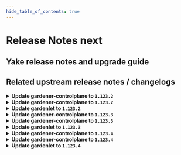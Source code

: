 ```yaml
---
hide_table_of_contents: true
---
```


# Release Notes next

## Yake release notes and upgrade guide

## Related upstream release notes / changelogs


<details>
<summary><b>Update gardener-controlplane to <code>1.123.2</code></b></summary>

# [gardener/gardener]

## 🐛 Bug Fixes

- `[OPERATOR]` A bug has been fixed which caused `Pod`s from namespaces other than `kube-system` and labeled with `node.gardener.cloud/critical-component=true` to be considered by `gardener-resource-manager`. by @rfranzke [#12566]
- `[OPERATOR]` A bug in which `gardener-node-agent` was not able to in-place update OS versions that specify only `MAJOR.MINOR` in the `os-release` but `MAJOR.MINOR.PATCH` in the cloud profile is now fixed. by @shafeeqes [#12561]
- `[OPERATOR]` A bug in the `istio-ingress` helm chart which could lead to a missing traffic distribution policy in the internal istio-ingressgateway service on certain Kubernetes versions has been fixed. by @oliver-goetz [#12545]
- `[OPERATOR]` A bug in shoot reconciliation that caused RewriteEncryptedDataAddLabel to be called for hibernated shoots, leading to a panic in the gardenlet, has been fixed. by @acumino [#12602]

## Helm Charts
- controlplane: `europe-docker.pkg.dev/gardener-project/releases/charts/gardener/controlplane:v1.123.2`
- gardenlet: `europe-docker.pkg.dev/gardener-project/releases/charts/gardener/gardenlet:v1.123.2`
- operator: `europe-docker.pkg.dev/gardener-project/releases/charts/gardener/operator:v1.123.2`
- resource-manager: `europe-docker.pkg.dev/gardener-project/releases/charts/gardener/resource-manager:v1.123.2`
## Container (OCI) Images
- admission-controller: `europe-docker.pkg.dev/gardener-project/releases/gardener/admission-controller:v1.123.2`
- apiserver: `europe-docker.pkg.dev/gardener-project/releases/gardener/apiserver:v1.123.2`
- controller-manager: `europe-docker.pkg.dev/gardener-project/releases/gardener/controller-manager:v1.123.2`
- gardenadm: `europe-docker.pkg.dev/gardener-project/releases/gardener/gardenadm:v1.123.2`
- gardenlet: `europe-docker.pkg.dev/gardener-project/releases/gardener/gardenlet:v1.123.2`
- node-agent: `europe-docker.pkg.dev/gardener-project/releases/gardener/node-agent:v1.123.2`
- operator: `europe-docker.pkg.dev/gardener-project/releases/gardener/operator:v1.123.2`
- resource-manager: `europe-docker.pkg.dev/gardener-project/releases/gardener/resource-manager:v1.123.2`
- scheduler: `europe-docker.pkg.dev/gardener-project/releases/gardener/scheduler:v1.123.2`


</details>

<details>
<summary><b>Update gardener-controlplane to <code>1.123.2</code></b></summary>

# [gardener/gardener]

## 🐛 Bug Fixes

- `[OPERATOR]` A bug has been fixed which caused `Pod`s from namespaces other than `kube-system` and labeled with `node.gardener.cloud/critical-component=true` to be considered by `gardener-resource-manager`. by @rfranzke [#12566]
- `[OPERATOR]` A bug in which `gardener-node-agent` was not able to in-place update OS versions that specify only `MAJOR.MINOR` in the `os-release` but `MAJOR.MINOR.PATCH` in the cloud profile is now fixed. by @shafeeqes [#12561]
- `[OPERATOR]` A bug in the `istio-ingress` helm chart which could lead to a missing traffic distribution policy in the internal istio-ingressgateway service on certain Kubernetes versions has been fixed. by @oliver-goetz [#12545]
- `[OPERATOR]` A bug in shoot reconciliation that caused RewriteEncryptedDataAddLabel to be called for hibernated shoots, leading to a panic in the gardenlet, has been fixed. by @acumino [#12602]

## Helm Charts
- controlplane: `europe-docker.pkg.dev/gardener-project/releases/charts/gardener/controlplane:v1.123.2`
- gardenlet: `europe-docker.pkg.dev/gardener-project/releases/charts/gardener/gardenlet:v1.123.2`
- operator: `europe-docker.pkg.dev/gardener-project/releases/charts/gardener/operator:v1.123.2`
- resource-manager: `europe-docker.pkg.dev/gardener-project/releases/charts/gardener/resource-manager:v1.123.2`
## Container (OCI) Images
- admission-controller: `europe-docker.pkg.dev/gardener-project/releases/gardener/admission-controller:v1.123.2`
- apiserver: `europe-docker.pkg.dev/gardener-project/releases/gardener/apiserver:v1.123.2`
- controller-manager: `europe-docker.pkg.dev/gardener-project/releases/gardener/controller-manager:v1.123.2`
- gardenadm: `europe-docker.pkg.dev/gardener-project/releases/gardener/gardenadm:v1.123.2`
- gardenlet: `europe-docker.pkg.dev/gardener-project/releases/gardener/gardenlet:v1.123.2`
- node-agent: `europe-docker.pkg.dev/gardener-project/releases/gardener/node-agent:v1.123.2`
- operator: `europe-docker.pkg.dev/gardener-project/releases/gardener/operator:v1.123.2`
- resource-manager: `europe-docker.pkg.dev/gardener-project/releases/gardener/resource-manager:v1.123.2`
- scheduler: `europe-docker.pkg.dev/gardener-project/releases/gardener/scheduler:v1.123.2`


</details>

<details>
<summary><b>Update gardenlet to <code>1.123.2</code></b></summary>

# [gardener/gardener]

## 🐛 Bug Fixes

- `[OPERATOR]` A bug has been fixed which caused `Pod`s from namespaces other than `kube-system` and labeled with `node.gardener.cloud/critical-component=true` to be considered by `gardener-resource-manager`. by @rfranzke [#12566]
- `[OPERATOR]` A bug in which `gardener-node-agent` was not able to in-place update OS versions that specify only `MAJOR.MINOR` in the `os-release` but `MAJOR.MINOR.PATCH` in the cloud profile is now fixed. by @shafeeqes [#12561]
- `[OPERATOR]` A bug in the `istio-ingress` helm chart which could lead to a missing traffic distribution policy in the internal istio-ingressgateway service on certain Kubernetes versions has been fixed. by @oliver-goetz [#12545]
- `[OPERATOR]` A bug in shoot reconciliation that caused RewriteEncryptedDataAddLabel to be called for hibernated shoots, leading to a panic in the gardenlet, has been fixed. by @acumino [#12602]

## Helm Charts
- controlplane: `europe-docker.pkg.dev/gardener-project/releases/charts/gardener/controlplane:v1.123.2`
- gardenlet: `europe-docker.pkg.dev/gardener-project/releases/charts/gardener/gardenlet:v1.123.2`
- operator: `europe-docker.pkg.dev/gardener-project/releases/charts/gardener/operator:v1.123.2`
- resource-manager: `europe-docker.pkg.dev/gardener-project/releases/charts/gardener/resource-manager:v1.123.2`
## Container (OCI) Images
- admission-controller: `europe-docker.pkg.dev/gardener-project/releases/gardener/admission-controller:v1.123.2`
- apiserver: `europe-docker.pkg.dev/gardener-project/releases/gardener/apiserver:v1.123.2`
- controller-manager: `europe-docker.pkg.dev/gardener-project/releases/gardener/controller-manager:v1.123.2`
- gardenadm: `europe-docker.pkg.dev/gardener-project/releases/gardener/gardenadm:v1.123.2`
- gardenlet: `europe-docker.pkg.dev/gardener-project/releases/gardener/gardenlet:v1.123.2`
- node-agent: `europe-docker.pkg.dev/gardener-project/releases/gardener/node-agent:v1.123.2`
- operator: `europe-docker.pkg.dev/gardener-project/releases/gardener/operator:v1.123.2`
- resource-manager: `europe-docker.pkg.dev/gardener-project/releases/gardener/resource-manager:v1.123.2`
- scheduler: `europe-docker.pkg.dev/gardener-project/releases/gardener/scheduler:v1.123.2`


</details>

<details>
<summary><b>Update gardener-controlplane to <code>1.123.3</code></b></summary>

# [gardener/gardener]

## 🐛 Bug Fixes

- `[USER]` The Kubernetes feature gate `ValidatingAdmissionPolicy` is now marked as removed in Kubernetes 1.32. Previously, it was possible to upgrade a Shoot cluster to Kubernetes 1.32 with this feature gate enabled, which resulted in kube-apiserver failing to start due to an unrecognized feature gate. by @marc1404 [#12646]
- `[OPERATOR]` Fix cluster-autoscaler specific annotations on machine deployment upon update in worker specific cluster autoscaler options. by @takoverflow [#12679]
## 🏃 Others

- `[DEPENDENCY]` The following dependencies have been updated:  
  - `gardener/dashboard` from `1.81.0` to `1.81.1`. [Release Notes](https://redirect.github.com/gardener/dashboard/releases/tag/1.81.1) by @gardener-ci-robot [#12622]
- `[OPERATOR]` A bug in Gardener Node Agent that prevented the location for the sandbox image to be configurable to a custom value on worker nodes with containerd 2.x was fixed. by @MrBatschner [#12670]
[github.com/gardener/dashboard:1.81.1]
# [gardener/dashboard]

## 🐛 Bug Fixes

- `[USER]` Fixed issue where wrong dashboard version (with -dev tag) was displayed in the UI by @gardener-github-actions[bot] [#2527]

## Helm Charts
- controlplane: `europe-docker.pkg.dev/gardener-project/releases/charts/gardener/controlplane:v1.123.3`
- gardenlet: `europe-docker.pkg.dev/gardener-project/releases/charts/gardener/gardenlet:v1.123.3`
- operator: `europe-docker.pkg.dev/gardener-project/releases/charts/gardener/operator:v1.123.3`
- resource-manager: `europe-docker.pkg.dev/gardener-project/releases/charts/gardener/resource-manager:v1.123.3`
## Container (OCI) Images
- admission-controller: `europe-docker.pkg.dev/gardener-project/releases/gardener/admission-controller:v1.123.3`
- apiserver: `europe-docker.pkg.dev/gardener-project/releases/gardener/apiserver:v1.123.3`
- controller-manager: `europe-docker.pkg.dev/gardener-project/releases/gardener/controller-manager:v1.123.3`
- gardenadm: `europe-docker.pkg.dev/gardener-project/releases/gardener/gardenadm:v1.123.3`
- gardenlet: `europe-docker.pkg.dev/gardener-project/releases/gardener/gardenlet:v1.123.3`
- node-agent: `europe-docker.pkg.dev/gardener-project/releases/gardener/node-agent:v1.123.3`
- operator: `europe-docker.pkg.dev/gardener-project/releases/gardener/operator:v1.123.3`
- resource-manager: `europe-docker.pkg.dev/gardener-project/releases/gardener/resource-manager:v1.123.3`
- scheduler: `europe-docker.pkg.dev/gardener-project/releases/gardener/scheduler:v1.123.3`


</details>

<details>
<summary><b>Update gardener-controlplane to <code>1.123.3</code></b></summary>

# [gardener/gardener]

## 🐛 Bug Fixes

- `[USER]` The Kubernetes feature gate `ValidatingAdmissionPolicy` is now marked as removed in Kubernetes 1.32. Previously, it was possible to upgrade a Shoot cluster to Kubernetes 1.32 with this feature gate enabled, which resulted in kube-apiserver failing to start due to an unrecognized feature gate. by @marc1404 [#12646]
- `[OPERATOR]` Fix cluster-autoscaler specific annotations on machine deployment upon update in worker specific cluster autoscaler options. by @takoverflow [#12679]
## 🏃 Others

- `[DEPENDENCY]` The following dependencies have been updated:  
  - `gardener/dashboard` from `1.81.0` to `1.81.1`. [Release Notes](https://redirect.github.com/gardener/dashboard/releases/tag/1.81.1) by @gardener-ci-robot [#12622]
- `[OPERATOR]` A bug in Gardener Node Agent that prevented the location for the sandbox image to be configurable to a custom value on worker nodes with containerd 2.x was fixed. by @MrBatschner [#12670]
[github.com/gardener/dashboard:1.81.1]
# [gardener/dashboard]

## 🐛 Bug Fixes

- `[USER]` Fixed issue where wrong dashboard version (with -dev tag) was displayed in the UI by @gardener-github-actions[bot] [#2527]

## Helm Charts
- controlplane: `europe-docker.pkg.dev/gardener-project/releases/charts/gardener/controlplane:v1.123.3`
- gardenlet: `europe-docker.pkg.dev/gardener-project/releases/charts/gardener/gardenlet:v1.123.3`
- operator: `europe-docker.pkg.dev/gardener-project/releases/charts/gardener/operator:v1.123.3`
- resource-manager: `europe-docker.pkg.dev/gardener-project/releases/charts/gardener/resource-manager:v1.123.3`
## Container (OCI) Images
- admission-controller: `europe-docker.pkg.dev/gardener-project/releases/gardener/admission-controller:v1.123.3`
- apiserver: `europe-docker.pkg.dev/gardener-project/releases/gardener/apiserver:v1.123.3`
- controller-manager: `europe-docker.pkg.dev/gardener-project/releases/gardener/controller-manager:v1.123.3`
- gardenadm: `europe-docker.pkg.dev/gardener-project/releases/gardener/gardenadm:v1.123.3`
- gardenlet: `europe-docker.pkg.dev/gardener-project/releases/gardener/gardenlet:v1.123.3`
- node-agent: `europe-docker.pkg.dev/gardener-project/releases/gardener/node-agent:v1.123.3`
- operator: `europe-docker.pkg.dev/gardener-project/releases/gardener/operator:v1.123.3`
- resource-manager: `europe-docker.pkg.dev/gardener-project/releases/gardener/resource-manager:v1.123.3`
- scheduler: `europe-docker.pkg.dev/gardener-project/releases/gardener/scheduler:v1.123.3`


</details>

<details>
<summary><b>Update gardenlet to <code>1.123.3</code></b></summary>

# [gardener/gardener]

## 🐛 Bug Fixes

- `[USER]` The Kubernetes feature gate `ValidatingAdmissionPolicy` is now marked as removed in Kubernetes 1.32. Previously, it was possible to upgrade a Shoot cluster to Kubernetes 1.32 with this feature gate enabled, which resulted in kube-apiserver failing to start due to an unrecognized feature gate. by @marc1404 [#12646]
- `[OPERATOR]` Fix cluster-autoscaler specific annotations on machine deployment upon update in worker specific cluster autoscaler options. by @takoverflow [#12679]
## 🏃 Others

- `[DEPENDENCY]` The following dependencies have been updated:  
  - `gardener/dashboard` from `1.81.0` to `1.81.1`. [Release Notes](https://redirect.github.com/gardener/dashboard/releases/tag/1.81.1) by @gardener-ci-robot [#12622]
- `[OPERATOR]` A bug in Gardener Node Agent that prevented the location for the sandbox image to be configurable to a custom value on worker nodes with containerd 2.x was fixed. by @MrBatschner [#12670]
[github.com/gardener/dashboard:1.81.1]
# [gardener/dashboard]

## 🐛 Bug Fixes

- `[USER]` Fixed issue where wrong dashboard version (with -dev tag) was displayed in the UI by @gardener-github-actions[bot] [#2527]

## Helm Charts
- controlplane: `europe-docker.pkg.dev/gardener-project/releases/charts/gardener/controlplane:v1.123.3`
- gardenlet: `europe-docker.pkg.dev/gardener-project/releases/charts/gardener/gardenlet:v1.123.3`
- operator: `europe-docker.pkg.dev/gardener-project/releases/charts/gardener/operator:v1.123.3`
- resource-manager: `europe-docker.pkg.dev/gardener-project/releases/charts/gardener/resource-manager:v1.123.3`
## Container (OCI) Images
- admission-controller: `europe-docker.pkg.dev/gardener-project/releases/gardener/admission-controller:v1.123.3`
- apiserver: `europe-docker.pkg.dev/gardener-project/releases/gardener/apiserver:v1.123.3`
- controller-manager: `europe-docker.pkg.dev/gardener-project/releases/gardener/controller-manager:v1.123.3`
- gardenadm: `europe-docker.pkg.dev/gardener-project/releases/gardener/gardenadm:v1.123.3`
- gardenlet: `europe-docker.pkg.dev/gardener-project/releases/gardener/gardenlet:v1.123.3`
- node-agent: `europe-docker.pkg.dev/gardener-project/releases/gardener/node-agent:v1.123.3`
- operator: `europe-docker.pkg.dev/gardener-project/releases/gardener/operator:v1.123.3`
- resource-manager: `europe-docker.pkg.dev/gardener-project/releases/gardener/resource-manager:v1.123.3`
- scheduler: `europe-docker.pkg.dev/gardener-project/releases/gardener/scheduler:v1.123.3`


</details>

<details>
<summary><b>Update gardener-controlplane to <code>1.123.4</code></b></summary>

# [github.com/gardener/gardener:v1.123.4]

## 🏃 Others
- `[DEPENDENCY]` The following dependencies have been updated:  
  - `gardener/autoscaler` from `v1.32.0` to `v1.32.1`. [Release Notes](https://redirect.github.com/gardener/autoscaler/releases/tag/v1.32.1) by @gardener-ci-robot [[#12718](https://github.com/gardener/gardener/pull/12718)]

## Helm Charts
- controlplane: `europe-docker.pkg.dev/gardener-project/releases/charts/gardener/controlplane:v1.123.4`
- gardenlet: `europe-docker.pkg.dev/gardener-project/releases/charts/gardener/gardenlet:v1.123.4`
- operator: `europe-docker.pkg.dev/gardener-project/releases/charts/gardener/operator:v1.123.4`
- resource-manager: `europe-docker.pkg.dev/gardener-project/releases/charts/gardener/resource-manager:v1.123.4`
## Container (OCI) Images
- admission-controller: `europe-docker.pkg.dev/gardener-project/releases/gardener/admission-controller:v1.123.4`
- apiserver: `europe-docker.pkg.dev/gardener-project/releases/gardener/apiserver:v1.123.4`
- controller-manager: `europe-docker.pkg.dev/gardener-project/releases/gardener/controller-manager:v1.123.4`
- gardenadm: `europe-docker.pkg.dev/gardener-project/releases/gardener/gardenadm:v1.123.4`
- gardenlet: `europe-docker.pkg.dev/gardener-project/releases/gardener/gardenlet:v1.123.4`
- node-agent: `europe-docker.pkg.dev/gardener-project/releases/gardener/node-agent:v1.123.4`
- operator: `europe-docker.pkg.dev/gardener-project/releases/gardener/operator:v1.123.4`
- resource-manager: `europe-docker.pkg.dev/gardener-project/releases/gardener/resource-manager:v1.123.4`
- scheduler: `europe-docker.pkg.dev/gardener-project/releases/gardener/scheduler:v1.123.4`


</details>

<details>
<summary><b>Update gardener-controlplane to <code>1.123.4</code></b></summary>

# [github.com/gardener/gardener:v1.123.4]

## 🏃 Others
- `[DEPENDENCY]` The following dependencies have been updated:  
  - `gardener/autoscaler` from `v1.32.0` to `v1.32.1`. [Release Notes](https://redirect.github.com/gardener/autoscaler/releases/tag/v1.32.1) by @gardener-ci-robot [[#12718](https://github.com/gardener/gardener/pull/12718)]

## Helm Charts
- controlplane: `europe-docker.pkg.dev/gardener-project/releases/charts/gardener/controlplane:v1.123.4`
- gardenlet: `europe-docker.pkg.dev/gardener-project/releases/charts/gardener/gardenlet:v1.123.4`
- operator: `europe-docker.pkg.dev/gardener-project/releases/charts/gardener/operator:v1.123.4`
- resource-manager: `europe-docker.pkg.dev/gardener-project/releases/charts/gardener/resource-manager:v1.123.4`
## Container (OCI) Images
- admission-controller: `europe-docker.pkg.dev/gardener-project/releases/gardener/admission-controller:v1.123.4`
- apiserver: `europe-docker.pkg.dev/gardener-project/releases/gardener/apiserver:v1.123.4`
- controller-manager: `europe-docker.pkg.dev/gardener-project/releases/gardener/controller-manager:v1.123.4`
- gardenadm: `europe-docker.pkg.dev/gardener-project/releases/gardener/gardenadm:v1.123.4`
- gardenlet: `europe-docker.pkg.dev/gardener-project/releases/gardener/gardenlet:v1.123.4`
- node-agent: `europe-docker.pkg.dev/gardener-project/releases/gardener/node-agent:v1.123.4`
- operator: `europe-docker.pkg.dev/gardener-project/releases/gardener/operator:v1.123.4`
- resource-manager: `europe-docker.pkg.dev/gardener-project/releases/gardener/resource-manager:v1.123.4`
- scheduler: `europe-docker.pkg.dev/gardener-project/releases/gardener/scheduler:v1.123.4`


</details>

<details>
<summary><b>Update gardenlet to <code>1.123.4</code></b></summary>

# [github.com/gardener/gardener:v1.123.4]

## 🏃 Others
- `[DEPENDENCY]` The following dependencies have been updated:  
  - `gardener/autoscaler` from `v1.32.0` to `v1.32.1`. [Release Notes](https://redirect.github.com/gardener/autoscaler/releases/tag/v1.32.1) by @gardener-ci-robot [[#12718](https://github.com/gardener/gardener/pull/12718)]

## Helm Charts
- controlplane: `europe-docker.pkg.dev/gardener-project/releases/charts/gardener/controlplane:v1.123.4`
- gardenlet: `europe-docker.pkg.dev/gardener-project/releases/charts/gardener/gardenlet:v1.123.4`
- operator: `europe-docker.pkg.dev/gardener-project/releases/charts/gardener/operator:v1.123.4`
- resource-manager: `europe-docker.pkg.dev/gardener-project/releases/charts/gardener/resource-manager:v1.123.4`
## Container (OCI) Images
- admission-controller: `europe-docker.pkg.dev/gardener-project/releases/gardener/admission-controller:v1.123.4`
- apiserver: `europe-docker.pkg.dev/gardener-project/releases/gardener/apiserver:v1.123.4`
- controller-manager: `europe-docker.pkg.dev/gardener-project/releases/gardener/controller-manager:v1.123.4`
- gardenadm: `europe-docker.pkg.dev/gardener-project/releases/gardener/gardenadm:v1.123.4`
- gardenlet: `europe-docker.pkg.dev/gardener-project/releases/gardener/gardenlet:v1.123.4`
- node-agent: `europe-docker.pkg.dev/gardener-project/releases/gardener/node-agent:v1.123.4`
- operator: `europe-docker.pkg.dev/gardener-project/releases/gardener/operator:v1.123.4`
- resource-manager: `europe-docker.pkg.dev/gardener-project/releases/gardener/resource-manager:v1.123.4`
- scheduler: `europe-docker.pkg.dev/gardener-project/releases/gardener/scheduler:v1.123.4`


</details>
